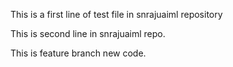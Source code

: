 This is a first line of test file in snrajuaiml repository

This is second line in snrajuaiml repo.

This is feature branch new code.
